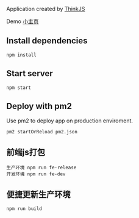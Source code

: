 
Application created by [ThinkJS](http://www.thinkjs.org)

Demo [小主页](http://xiaozhuye.com)

## Install dependencies

```
npm install
```

## Start server

```
npm start
```

## Deploy with pm2

Use pm2 to deploy app on production enviroment.

```
pm2 startOrReload pm2.json
```

## 前端js打包

```
生产环境 npm run fe-release
开发环境 npm run fe-dev
```

## 便捷更新生产环境

```
npm run build
```